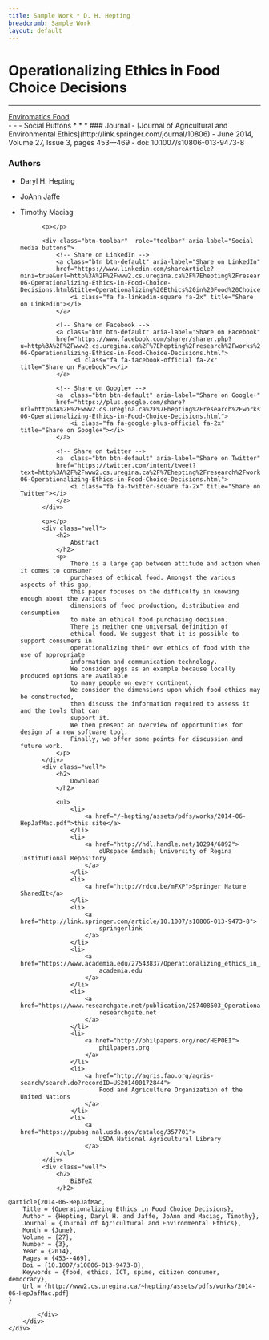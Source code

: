 ```yaml
---
title: Sample Work * D. H. Hepting
breadcrumb: Sample Work
layout: default
---
```

# Operational&shy;izing Ethics in Food Choice Decisions

* * *
<div class="btn-toolbar" role="toolbar" aria-label="Related-project buttons">
	<!-- Projects -->
	<a href="../../projects/" role="button" aria-label="Enviromatics"
	class="btn btn-primary" title="Go to Enviromatics project page">
		Enviromatics
	</a>
	<a href="../../projects/" role="button" aria-label="Food"
	class="btn btn-default" title="Go to Food project page">
		Food
	</a>
</div>
- - -
Social Buttons
* * *
### Journal
- [Journal of Agricultural and Environmental Ethics](http://link.springer.com/journal/10806)
- June 2014, Volume 27, Issue 3, pages 453&mdash;469
- doi: 10.1007/s10806-013-9473-8
				
### Authors
- Daryl H. Hepting
- JoAnn Jaffe 
- Timothy Maciag

			
			<p></p>
	
			<div class="btn-toolbar"  role="toolbar" aria-label="Social media buttons">
				<!-- Share on LinkedIn -->
				<a class="btn btn-default" aria-label="Share on LinkedIn"
				href="https://www.linkedin.com/shareArticle?mini=true&url=http%3A%2F%2Fwww2.cs.uregina.ca%2F%7Ehepting%2Fresearch%2Fworks%2F2014-06-Operationalizing-Ethics-in-Food-Choice-Decisions.html&title=Operationalizing%20Ethics%20in%20Food%20Choice%20Decisions&summary=There%20is%20a%20large%20gap%20between%20attitude%20and%20action%20when%20it%20comes%20to%20consumer%20purchases%20of%20ethical%20food.%20Amongst%20the%20various%20aspects%20of%20this%20gap,%20this%20paper%20focuses%20on%20the%20difficulty%20in%20knowing%20enough%20about%20the%20various%20dimensions%20of%20food%20production,%20distribution%20and%20consumption%20to%20make%20an%20ethical%20food%20purchasing%20decision.&source=cs.uregina.ca">
					<i class="fa fa-linkedin-square fa-2x" title="Share on LinkedIn"></i> 
				</a>

				<!-- Share on Facebook -->
				<a class="btn btn-default" aria-label="Share on Facebook"
				href="https://www.facebook.com/sharer/sharer.php?u=http%3A%2F%2Fwww2.cs.uregina.ca%2F%7Ehepting%2Fresearch%2Fworks%2F2014-06-Operationalizing-Ethics-in-Food-Choice-Decisions.html">
					 <i class="fa fa-facebook-official fa-2x" title="Share on Facebook"></i>
				</a>
					
				<!-- Share on Google+ -->
				<a  class="btn btn-default" aria-label="Share on Google+"
				href="https://plus.google.com/share?url=http%3A%2F%2Fwww2.cs.uregina.ca%2F%7Ehepting%2Fresearch%2Fworks%2F2014-06-Operationalizing-Ethics-in-Food-Choice-Decisions.html">
					<i class="fa fa-google-plus-official fa-2x" title="Share on Google+"></i>
				</a>
				
				<!-- Share on twitter -->
				<a  class="btn btn-default" aria-label="Share on Twitter"
				href="https://twitter.com/intent/tweet?text=http%3A%2F%2Fwww2.cs.uregina.ca%2F%7Ehepting%2Fresearch%2Fworks%2F2014-06-Operationalizing-Ethics-in-Food-Choice-Decisions.html">
					<i class="fa fa-twitter-square fa-2x" title="Share on Twitter"></i>
				</a>
			</div>
			
			<p></p>
			<div class="well">
				<h2>
					Abstract
				</h2>
				<p>
					There is a large gap between attitude and action when it comes to consumer 
					purchases of ethical food. Amongst the various aspects of this gap, 
					this paper focuses on the difficulty in knowing enough about the various 
					dimensions of food production, distribution and consumption 
					to make an ethical food purchasing decision. 
					There is neither one universal definition of 
					ethical food. We suggest that it is possible to support consumers in 
					operationalizing their own ethics of food with the use of appropriate 
					information and communication technology. 
					We consider eggs as an example because locally produced options are available 
					to many people on every continent. 
					We consider the dimensions upon which food ethics may be constructed, 
					then discuss the information required to assess it and the tools that can 
					support it. 
					We then present an overview of opportunities for design of a new software tool. 
					Finally, we offer some points for discussion and future work.
				</p>
			</div>
			<div class="well">
				<h2>
					Download
				</h2>
			
				<ul>
					<li>
						<a href="/~hepting/assets/pdfs/works/2014-06-HepJafMac.pdf">this site</a>
					</li>
					<li>
						<a href="http://hdl.handle.net/10294/6892">
							oURspace &mdash; University of Regina Institutional Repository
						</a>
					</li>
					<li>
						<a href="http://rdcu.be/mFXP">Springer Nature SharedIt</a>
					</li>
					<li>
						<a href="http://link.springer.com/article/10.1007/s10806-013-9473-8">
							springerlink
						</a>
					</li>
					<li>
						<a href="https://www.academia.edu/27543837/Operationalizing_ethics_in_food_choice_decisions">
							academia.edu
						</a>
					</li>
					<li>
						<a href="https://www.researchgate.net/publication/257408603_Operationalizing_Ethics_in_Food_Choice_Decisions">
							researchgate.net
						</a>
					</li>
					<li>
						<a href="http://philpapers.org/rec/HEPOEI">
							philpapers.org
						</a>
					</li>
					<li>
						<a href="http://agris.fao.org/agris-search/search.do?recordID=US201400172844">
							Food and Agriculture Organization of the United Nations
						</a>
					</li>
					<li>
						<a href="https://pubag.nal.usda.gov/catalog/357701">
							USDA National Agricultural Library
						</a>
				</ul>
			</div>
			<div class="well">
				<h2>
					BiBTeX
				</h2>
<pre><code>@article{2014-06-HepJafMac,
	Title = {Operationalizing Ethics in Food Choice Decisions},
	Author = {Hepting, Daryl H. and Jaffe, JoAnn and Maciag, Timothy},
	Journal = {Journal of Agricultural and Environmental Ethics},
	Month = {June},
	Volume = {27},
	Number = {3},
	Year = {2014},
	Pages = {453--469},
	Doi = {10.1007/s10806-013-9473-8},
	Keywords = {food, ethics, ICT, spime, citizen consumer, democracy},
	Url = {http://www2.cs.uregina.ca/~hepting/assets/pdfs/works/2014-06-HepJafMac.pdf}
}</code></pre>
			</div>
		</div>
	</div>
